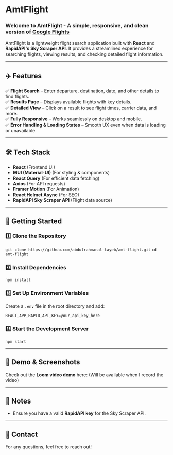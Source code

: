 # AmtFlight  
### Welcome to AmtFlight - A simple, responsive, and clean version of [Google Flights](https://www.google.com/travel/flights/)  

AmtFlight is a lightweight flight search application built with **React** and **RapidAPI's Sky Scraper API**. It provides a streamlined experience for searching flights, viewing results, and checking detailed flight information.  

---

## ✈️ Features  
✅ **Flight Search** – Enter departure, destination, date, and other details to find flights.  
✅ **Results Page** – Displays available flights with key details.  
✅ **Detailed View** – Click on a result to see flight times, carrier data, and more.  
✅ **Fully Responsive** – Works seamlessly on desktop and mobile.  
✅ **Error Handling & Loading States** – Smooth UX even when data is loading or unavailable.  

---

## 🛠️ Tech Stack  
- **React** (Frontend UI)  
- **MUI (Material-UI)** (For styling & components)  
- **React Query** (For efficient data fetching)  
- **Axios** (For API requests)  
- **Framer Motion** (For Animation)
- **React Helmet Async** (For SEO)
- **RapidAPI Sky Scraper API** (Flight data source)  

---

## 🚀 Getting Started  

### 1️⃣ Clone the Repository  
`git clone https://github.com/abdulrahmanal-tayeb/amt-flight.git`
`cd amt-flight`  

### 2️⃣ Install Dependencies  
`npm install`  

### 3️⃣ Set Up Environment Variables  
Create a `.env` file in the root directory and add:  

`REACT_APP_RAPID_API_KEY=your_api_key_here`

### 4️⃣ Start the Development Server  
`npm start ` 

---

## 📸 Demo & Screenshots  
Check out the **Loom video demo** here: (Will be available when I record the video)

---

## 📝 Notes  
- Ensure you have a valid **RapidAPI key** for the Sky Scraper API.  

---

## 📩 Contact  
For any questions, feel free to reach out! 
